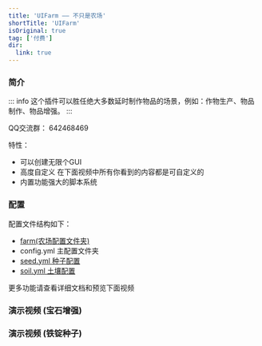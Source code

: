 ```yaml
---
title: 'UIFarm —— 不只是农场'
shortTitle: 'UIFarm'
isOriginal: true
tag: ['付费']
dir:
  link: true
---
```


<Badge type="info" text="付费" />

<div class="catalog-display-container">
  <Catalog base='' level='1'/>
</div>

### 简介

::: info 这个插件可以胜任绝大多数延时制作物品的场景，例如：作物生产、物品制作、物品增强。
:::

QQ交流群： 642468469

特性：
 - 可以创建无限个GUI
 - 高度自定义 在下面视频中所有你看到的内容都是可自定义的
 - 内置功能强大的脚本系统


### 配置

配置文件结构如下：

- [farm(农场配置文件夹)](./farm/)
- config.yml 主配置文件夹
- [seed.yml 种子配置](./seed/)
- [soil.yml 土壤配置](./soil/)


更多功能请查看详细文档和预览下面视频

### 演示视频 (宝石增强)
<BiliBili bvid="BV1eT4EeNEPA" />


### 演示视频 (铁锭种子)

<BiliBili bvid="BV1vN4EeiEaG" />


